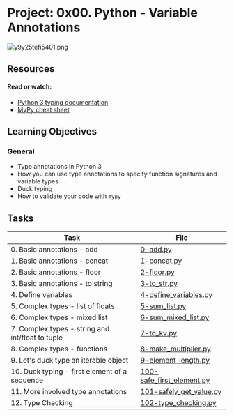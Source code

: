 # Project: 0x00. Python - Variable Annotations
![y9y25tefi5401.png](https://i.redd.it/y9y25tefi5401.png)
## Resources

#### Read or watch:

* [Python 3 typing documentation](https://intranet.alxswe.com/rltoken/5j0OtdWh36_HVAHKJX2gaA)
* [MyPy cheat sheet](https://intranet.alxswe.com/rltoken/Eud-nrUG7x3iT6JD2Sas-g)
## Learning Objectives

### General

* Type annotations in Python 3
* How you can use type annotations to specify function signatures and variable types
* Duck typing
* How to validate your code with <code>mypy</code>
## Tasks

| Task | File |
| ---- | ---- |
| 0. Basic annotations - add | [0-add.py](./0-add.py) |
| 1. Basic annotations - concat | [1-concat.py](./1-concat.py) |
| 2. Basic annotations - floor | [2-floor.py](./2-floor.py) |
| 3. Basic annotations - to string | [3-to_str.py](./3-to_str.py) |
| 4. Define variables | [4-define_variables.py](./4-define_variables.py) |
| 5. Complex types - list of floats | [5-sum_list.py](./5-sum_list.py) |
| 6. Complex types - mixed list | [6-sum_mixed_list.py](./6-sum_mixed_list.py) |
| 7. Complex types - string and int/float to tuple | [7-to_kv.py](./7-to_kv.py) |
| 8. Complex types - functions | [8-make_multiplier.py](./8-make_multiplier.py) |
| 9. Let's duck type an iterable object | [9-element_length.py](./9-element_length.py) |
| 10. Duck typing - first element of a sequence | [100-safe_first_element.py](./100-safe_first_element.py) |
| 11. More involved type annotations | [101-safely_get_value.py](./101-safely_get_value.py) |
| 12. Type Checking | [102-type_checking.py](./102-type_checking.py) |
